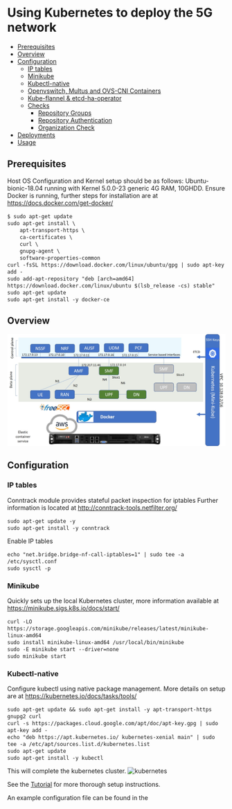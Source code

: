  
# Using Kubernetes to deploy the 5G network

- [Prerequisites](#prerequisites)
- [Overview](#overview)
- [Configuration](#configuration)
  - [IP tables](#ip-tables)
  - [Minikube](#minikube)
  - [Kubectl-native](#kubectl-native)
  - [Openvswitch, Multus and OVS-CNI Containers](#openvswitch,-multus-and-ovs-cni-containers)
  - [Kube-flannel & etcd-ha-operator](#kube-flannel-&-etcd-ha-operator)
  - [Checks](#checks)
    - [Repository Groups](#repository-groups)
    - [Repository Authentication](#repository-authentication)
    - [Organization Check](#organization-check)
- [Deployments](#Deployments)
- [Usage](#usage)


## Prerequisites

Host OS Configuration and Kernel setup should be as follows: Ubuntu-bionic-18.04 running with Kernel 5.0.0-23 generic
4G RAM, 10GHDD.
Ensure Docker is running, further steps for installation are at https://docs.docker.com/get-docker/

```shell
$ sudo apt-get update
sudo apt-get install \
    apt-transport-https \
    ca-certificates \
    curl \
    gnupg-agent \
    software-properties-common
curl -fsSL https://download.docker.com/linux/ubuntu/gpg | sudo apt-key add -
sudo add-apt-repository "deb [arch=amd64] https://download.docker.com/linux/ubuntu​ $(lsb_release -cs) stable"
sudo apt-get update
sudo apt-get install -y docker-ce
```

## Overview

![Setup overview](https://github.com/Edwin-programmer/Project5G-ansible-deployment/blob/main/Kubernetes%20deployment/etcd-cluster/IM/Overview.jpg)

## Configuration

### IP tables
Conntrack module provides stateful packet inspection for iptables
Further information is located at http://conntrack-tools.netfilter.org/
```
sudo apt-get update -y
sudo apt-get install -y conntrack
```
Enable IP tables
```
echo "net.bridge.bridge-nf-call-iptables=1" | sudo tee -a /etc/sysctl.conf
sudo sysctl -p
```

### Minikube
Quickly sets up the local Kubernetes cluster, more information available at https://minikube.sigs.k8s.io/docs/start/
```
curl -LO https://storage.googleapis.com/minikube/releases/latest/minikube-linux-amd64
sudo install minikube-linux-amd64 /usr/local/bin/minikube
sudo -E minikube start --driver=none
sudo minikube start
```
### Kubectl-native
Configure kubectl using native package management. More details on setup are at https://kubernetes.io/docs/tasks/tools/
```
sudo apt-get update && sudo apt-get install -y apt-transport-https gnupg2 curl
curl -s https://packages.cloud.google.com/apt/doc/apt-key.gpg | sudo apt-key add -
echo "deb https://apt.kubernetes.io/ kubernetes-xenial main" | sudo tee -a /etc/apt/sources.list.d/kubernetes.list
sudo apt-get update
sudo apt-get install -y kubectl
```
This will complete the kubernetes cluster.
![kubernetes](https://github.com/Edwin-programmer/Project5G-ansible-deployment/blob/main/Kubernetes%20deployment/etcd-cluster/IM/pods_kubecluster.jpg)

See the [Tutorial](TUTORIAL.md) for more thorough setup instructions.

An example configuration file can be found in the 
